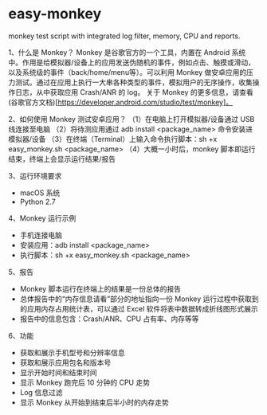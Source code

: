 # easy-monkey
monkey test script with integrated log filter, memory, CPU and reports.

1、什么是 Monkey？
Monkey 是谷歌官方的一个工具，内置在 Android 系统中。作用是给模拟器/设备上的应用发送伪随机的事件，例如点击、触摸或滑动，以及系统级的事件（back/home/menu等）。可以利用 Monkey 做安卓应用的压力测试。通过在应用上执行一大串各种类型的事件，模拟用户的无序操作，收集操作日志，从中获取应用 Crash/ANR 的 log。
关于 Monkey 的更多信息，请查看(谷歌官方文档)[https://developer.android.com/studio/test/monkey]。

2、如何使用 Monkey 测试安卓应用？
（1）在电脑上打开模拟器/设备通过 USB 线连接至电脑
（2）将待测应用通过 adb install <package_name> 命令安装进模拟器/设备
（3）在终端（Terminal）上输入命令执行脚本：sh +x easy_monkey.sh <package_name>
（4）大概一小时后，monkey 脚本即运行结束，终端上会显示运行结果/报告

3、运行环境要求
- macOS 系统
- Python 2.7

4、Monkey 运行示例
- 手机连接电脑
- 安装应用：adb install <package_name>
- 执行脚本：sh +x easy_monkey.sh <package_name>

5、报告
- Monkey 脚本运行在终端上的结果是一份总体的报告
- 总体报告中的“内存信息请看”部分的地址指向一份 Monkey 运行过程中获取到的应用内存占用统计表，可以通过 Excel 软件将表中数据转成折线图形式展示
- 报告中的信息包含：Crash/ANR、CPU 占有率、内存等等

6、功能
- 获取和展示手机型号和分辨率信息
- 获取和展示应用包名和版本号
- 显示开始时间和结束时间
- 显示 Monkey 跑完后 10 分钟的 CPU 走势
- Log 信息过滤
- 显示 Monkey 从开始到结束后半小时的内存走势
